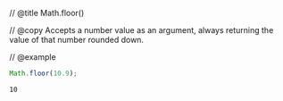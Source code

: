 // @title Math.floor()

// @copy
Accepts a number value as an argument, always returning the value of that number rounded down.

// @example
```javascript
Math.floor(10.9);
```
```shell
10
```